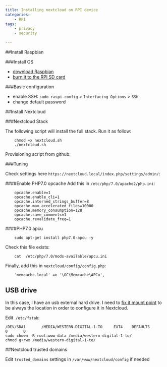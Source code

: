 ```yaml
---
title: Installing nextcloud on RPI device
categories:
    - RPI
tags:
    - privacy
    - security

---
```

##Install Raspbian

###Install OS
- [download Raspbian](https://www.raspberrypi.org/downloads/raspbian/)
- [burn it to the RPI SD card](/blog/2017/06/12/create-a-debian-iso-live-usb-drive)

###Basic configuration
- enable SSH: `sudo raspi-config` > `Interfacing Options` > `SSH`
- change default password

##Install Nextcloud

###Nextcloud Stack

The following script will install the full stack. Run it as follow:

        chmod +x nextcloud.sh
        ./nextcloud.sh

Provisioning script from github:
        
<script src="https://gist.github.com/benIT/2828f3ffcf0cca7953489e2d35d1d010.js"></script>

###Tuning

Check settings here `https://nextcloud.local/index.php/settings/admin/`:

####Enable PHP7.0 opcache
Add this in `/etc/php/7.0/apache2/php.ini`: 

        opcache.enable=1
        opcache.enable_cli=1
        opcache.interned_strings_buffer=8
        opcache.max_accelerated_files=10000
        opcache.memory_consumption=128
        opcache.save_comments=1
        opcache.revalidate_freq=1

####PHP7.0 apcu
    
        sudo apt-get install php7.0-apcu -y

Check this file exists:
        
        cat  /etc/php/7.0/mods-available/apcu.ini


Finally, add this in `nextcloud/config/config.php`:

        'memcache.local' => '\OC\Memcache\APCu',


## USB drive

In this case, I have an usb external hard drive. I need to [fix it mount point](https://kwilson.io/blog/force-your-raspberry-pi-to-mount-an-external-usb-drive-every-time-it-starts-up/) to be always the location in order to configure it in Nextcloud.

Edit  `/etc/fstab`: 
    
    /DEV/SDA1       /MEDIA/WESTERN-DIGITAL-1-TO     EXT4    DEFAULTS        0       0
    sudo chown -R root:www-data /media/western-digital-1-to/
    chmod g+rwx /media/western-digital-1-to/

##Nextcloud trusted domains

Edit `trusted_domains` settings in `/var/www/nextcloud/config` if needed
